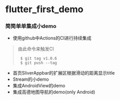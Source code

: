 # flutter_first_demo
### 简简单单集成小demo
- 使用github中Actions的CI进行持续集成
>由此命令来触发CI
>```
>  $ git tag v1.0.6
>  $ git push --tag
>```
- 首页SliverAppbar的扩展区根据滑动的距离显示title
- Stream的小demo
- 集成AndroidView的demo
- 集成高德地图导航的demo(only Android)










